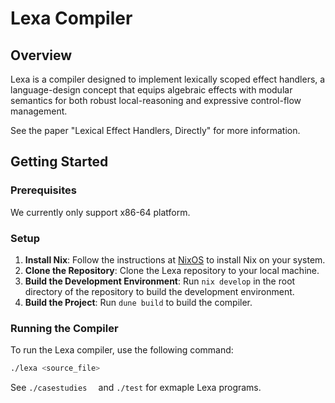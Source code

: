 # Lexa Compiler

## Overview
Lexa is a compiler designed to implement lexically scoped effect handlers, a language-design concept that equips algebraic effects with modular semantics for both robust local-reasoning and expressive control-flow management.

See the paper "Lexical Effect Handlers, Directly" for more information.

## Getting Started

### Prerequisites
We currently only support x86-64 platform.

### Setup
1. **Install Nix**: Follow the instructions at [NixOS](https://nixos.org/download.html) to install Nix on your system.
2. **Clone the Repository**: Clone the Lexa repository to your local machine.
3. **Build the Development Environment**: Run `nix develop` in the root directory of the repository to build the development environment.
4. **Build the Project**: Run `dune build` to build the compiler.

### Running the Compiler
To run the Lexa compiler, use the following command:
```bash
./lexa <source_file>
```
See `./casestudies  `  and `./test` for exmaple Lexa programs.